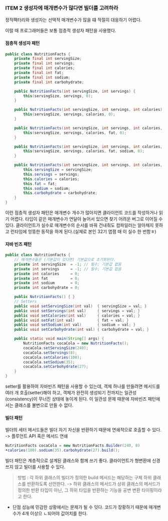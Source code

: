### ITEM 2 생성자에 매개변수가 많다면 빌더를 고려하라

정적팩터리와 생성자는 선택적 매개변수가 많을 떄 적절히 대응하기 어렵다.

이럴 때 프로그래머들은 보통 점층적 생성자 패턴을 사용했다.

#### 점층적 생성자 패턴
```java
public class NutritionFacts {
    private final int servingSize;
    private final int servings;
    private final int calories;
    private final int fat;
    private final int sodium;
    private final int carbohydrate;

    public NutritionFacts(int servingSize, int servings) {
        this(servingSize, servings, 0);
    }

    public NutritionFacts(int servingSize, int servings, int calories) {
        this(servingSize, servings, calories, 0);
    }

    public NutritionFacts(int servingSize, int servings, int calories, int fat) {
        this(servingSize, servings, calories, fat, 0);
    }

    public NutritionFacts(int servingSize, int servings, int calories, int fat, int sodium) {
        this(servingSize, servings, calories, fat, sodium, 0);
    }

    public NutritionFacts(int servingSize, int servings, int calories, int fat, int sodium, int carbohydrate) {
        this.servingSize = servingSize;
        this.servings = servings;
        this.calories = calories;
        this.fat = fat;
        this.sodium = sodium;
        this.carbohydrate = carbohydrate;
    }
}
```
이런 점층적 생성자 패턴은 매개변수 개수가 많아지면 클라이언트 코드를 작성하거나 읽기 어렵다.
타입이 같은 매개변수가 연달아 늘어서 있으면 찾기 어려운 버그로 이어질 수 있다. 
클라이언트가 실수로 매개변수의 순서를 바꿔 건내줘도 컴파일러는 알아채지 못하고 런타임에 엉뚱한 동작을 하게 된다.(실제로 본인 32기 앱잼 때 이 실수 한 번함ㅎ)
#### 자바 빈즈 패턴

```java
public class NutritionFacts {
    // 매개변수들은 (기본값이 있다면) 기본값으로 초기화된다.
    private int servingSize  = -1; // 필수; 기본값 없음
    private int servings     = -1; // 필수; 기본값 없음
    private int calories     = 0;
    private int fat          = 0;
    private int sodium       = 0;
    private int carbohydrate = 0;

    public NutritionFacts() { }
    // Setters
    public void setServingSize(int val)  { servingSize = val; }
    public void setServings(int val)     { servings = val; }
    public void setCalories(int val)     { calories = val; }
    public void setFat(int val)          { fat = val; }
    public void setSodium(int val)       { sodium = val; }
    public void setCarbohydrate(int val) { carbohydrate = val; }

    public static void main(String[] args) {
        NutritionFacts cocaCola = new NutritionFacts();
        cocaCola.setServingSize(240);
        cocaCola.setServings(8);
        cocaCola.setCalories(100);
        cocaCola.setSodium(35);
        cocaCola.setCarbohydrate(27);
    }
}
```
setter를 활용하여 자바빈즈 패턴을 사용할 수 있는데, 객체 하나를 만들려면 메서드를 여러 개 호출(setter)해야 하고, 객체가 완전히 생성되기 전까지는 일관성(consistency)이 무너진 상태에 놓이게 된다.
이 일관성 문제 때문에 자바빈즈 패턴에서는 클래스를 불변으로 만들 수 없다.

#### 빌더 패턴
빌더의 세터 메서드들은 빌더 자기 자신을 반환하기 때문에 연쇄적으로 호출할 수 있다. -> 플루언트 API 혹은 메서드 연쇄

```java
NutritionFacts cocaCola = new NutritionFacts.Builder(240, 8)
•calories(100).sodium(35).carbohydrate(27).build();
```

빌더 패턴은 계층적으로 설계된 클래스와 함께 쓰기 좋다.
클라이언트가 형변환에 신경쓰지 않고 빌더를 사용할 수 있다. 
> 방법 : 각 하위 클래스의 빌더가 정의한 build 메서드는 해당하는 구체 하위 클래스를 반환하도록 선언한다. -> 하위 클래스의 메서드가 상위 클래스의 메서드가 정의한 반환 타입이 아닌, 그 하위 타입을 반환하는 기능을 공변 변환 타이핑이라고 한다. 

- 단점
  성능에 민감한 상황에서는 문제가 될 수 잇다.
  코드가 장황하기 때문에 매개변수가 4개 이상으 ㄴ되어야 값어치를 한다.
